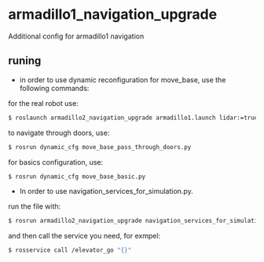 # armadillo1_navigation_upgrade
Additional config for armadillo1 navigation

## runing

* in order to use dynamic reconfiguration for move_base, use the following commands:

for the real robot use:
```bash
$ roslaunch armadillo2_navigation_upgrade armadillo1.launch lidar:=true amcl:=true have_map:=true map:="<paht_to_map>/<map_name.yaml>" move_base:=true
```

to navigate through doors, use:
```bash
$ rosrun dynamic_cfg move_base_pass_through_doors.py
```

for basics configuration, use:
```bash
$ rosrun dynamic_cfg move_base_basic.py
```

* In order to use navigation_services_for_simulation.py. 

run the file with:
```bash
$ rosrun armadillo2_navigation_upgrade navigation_services_for_simulation.py 
```
and then call the service you need, for exmpel:
```bash
$ rosservice call /elevator_go "{}"
```

